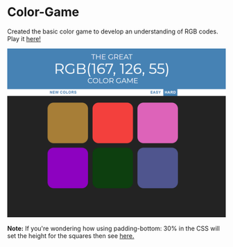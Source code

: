 # Color-Game

Created the basic color game to develop an understanding of RGB codes. Play it <a href="http://color-game-ausaf-ahmed.s3-website-us-east-1.amazonaws.com/">here!</a>

![Alt text](https://github.com/ausafaq/Color-Game/blob/master/utility/Preview.PNG)



**Note:** If you're wondering how using padding-bottom: 30% in the CSS will set the height for the squares then see <a href= "https://stackoverflow.com/questions/5657964/css-why-doesn-t-percentage-height-work/5658062#5658062">here.</a>
